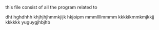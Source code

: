 this file consist of all the program related to

dht
hghdhhh
khjhjhjhmmkjijk
hkjoipm
mmmllllmmmm
kkkkikmmkmjkkjj
kkkkkk
yuguygjhbjhb
